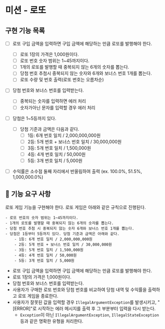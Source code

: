 # 미션 - 로또

## 구현 기능 목록
- [ ] 로또 구입 금액을 입력하면 구입 금액에 해당하는 만큼 로또를 발행해야 한다.
  - [ ] 로또 1장의 가격은 1,000원이다.
  - [ ] 로또 번호 숫자 범위는 1~45까지이다.
  - [ ] 1개의 로또를 발행할 때 중복되지 않는 6개의 숫자를 뽑는다.
  - [ ] 당첨 번호 추첨시 중복되지 않는 숫자와 6개와 보너스 번호 1개를 뽑는다.
  - [ ] 로또 수량 및 번호 출력(로또 번호는 오름차순)
  
- [ ] 당첨 번호와 보너스 번호를 입력받는다.
  - [ ] 중복되는 숫자를 입력하면 에러 처리
  - [ ] 숫자가아닌 문자를 입력할 경우 에러 처리
  
- [ ] 당첨은 1~5등까지 있다.
  - [ ] 당첨 기준과 금액은 다음과 같다.
      - [ ] 1등: 6개 번호 일치 / 2,000,000,000원
      - [ ] 2등: 5개 번호 + 보너스 번호 일치 / 30,000,000원
      - [ ] 3등: 5개 번호 일치 / 1,500,000원
      - [ ] 4등: 4개 번호 일치 / 50,000원
      - [ ] 5등: 3개 번호 일치 / 5,000원
- [ ] 수익률은 소수점 둘째 자리에서 반올림하여 출력 (ex. 100.0%, 51.5%, 1,000,000.0%)


## 🚀 기능 요구 사항

로또 게임 기능을 구현해야 한다. 로또 게임은 아래와 같은 규칙으로 진행된다.

```
- 로또 번호의 숫자 범위는 1~45까지이다.
- 1개의 로또를 발행할 때 중복되지 않는 6개의 숫자를 뽑는다.
- 당첨 번호 추첨 시 중복되지 않는 숫자 6개와 보너스 번호 1개를 뽑는다.
- 당첨은 1등부터 5등까지 있다. 당첨 기준과 금액은 아래와 같다.
    - 1등: 6개 번호 일치 / 2,000,000,000원
    - 2등: 5개 번호 + 보너스 번호 일치 / 30,000,000원
    - 3등: 5개 번호 일치 / 1,500,000원
    - 4등: 4개 번호 일치 / 50,000원
    - 5등: 3개 번호 일치 / 5,000원
```

- 로또 구입 금액을 입력하면 구입 금액에 해당하는 만큼 로또를 발행해야 한다.
- 로또 1장의 가격은 1,000원이다.
- 당첨 번호와 보너스 번호를 입력받는다.
- 사용자가 구매한 로또 번호와 당첨 번호를 비교하여 당첨 내역 및 수익률을 출력하고 로또 게임을 종료한다.
- 사용자가 잘못된 값을 입력할 경우 `IllegalArgumentException`를 발생시키고, "[ERROR]"로 시작하는 에러 메시지를 출력 후 그 부분부터 입력을 다시 받는다.
    - `Exception`이 아닌 `IllegalArgumentException`, `IllegalStateException` 등과 같은 명확한 유형을 처리한다.
